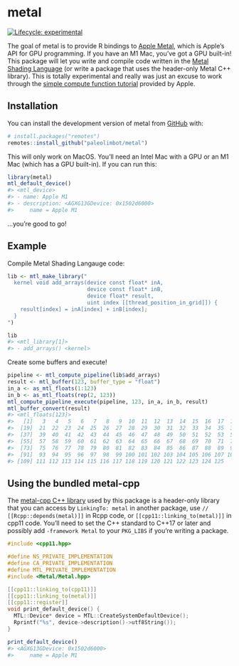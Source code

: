 
<!-- README.md is generated from README.Rmd. Please edit that file -->

# metal

<!-- badges: start -->

[![Lifecycle:
experimental](https://img.shields.io/badge/lifecycle-experimental-orange.svg)](https://lifecycle.r-lib.org/articles/stages.html#experimental)
<!-- badges: end -->

The goal of metal is to provide R bindings to [Apple
Metal](https://developer.apple.com/metal/), which is Apple’s API for GPU
programming. If you have an M1 Mac, you’ve got a GPU built-in! This
package will let you write and compile code written in the [Metal
Shading
Language](https://developer.apple.com/metal/Metal-Shading-Language-Specification.pdf)
(or write a package that uses the header-only Metal C++ library). This
is totally experimental and really was just an excuse to work through
the [simple compute function
tutorial](https://developer.apple.com/documentation/metal/performing_calculations_on_a_gpu)
provided by Apple.

## Installation

You can install the development version of metal from
[GitHub](https://github.com/) with:

``` r
# install.packages("remotes")
remotes::install_github("paleolimbot/metal")
```

This will only work on MacOS. You’ll need an Intel Mac with a GPU or an
M1 Mac (which has a GPU built-in). If you can run this:

``` r
library(metal)
mtl_default_device()
#> <mtl_device>
#> - name: Apple M1
#> - description: <AGXG13GDevice: 0x1502d6000>
#>     name = Apple M1
```

…you’re good to go!

## Example

Compile Metal Shading Langauge code:

``` r
lib <- mtl_make_library("
  kernel void add_arrays(device const float* inA,
                         device const float* inB,
                         device float* result,
                         uint index [[thread_position_in_grid]]) {
    result[index] = inA[index] + inB[index];
  }
")

lib
#> <mtl_library[1]>
#> - add_arrays() <kernel>
```

Create some buffers and execute!

``` r
pipeline <- mtl_compute_pipeline(lib$add_arrays)
result <- mtl_buffer(123, buffer_type = "float")
in_a <- as_mtl_floats(1:123)
in_b <- as_mtl_floats(rep(2, 123))
mtl_compute_pipeline_execute(pipeline, 123, in_a, in_b, result)
mtl_buffer_convert(result)
#> <mtl_floats[123]>
#>   [1]   3   4   5   6   7   8   9  10  11  12  13  14  15  16  17  18  19  20
#>  [19]  21  22  23  24  25  26  27  28  29  30  31  32  33  34  35  36  37  38
#>  [37]  39  40  41  42  43  44  45  46  47  48  49  50  51  52  53  54  55  56
#>  [55]  57  58  59  60  61  62  63  64  65  66  67  68  69  70  71  72  73  74
#>  [73]  75  76  77  78  79  80  81  82  83  84  85  86  87  88  89  90  91  92
#>  [91]  93  94  95  96  97  98  99 100 101 102 103 104 105 106 107 108 109 110
#> [109] 111 112 113 114 115 116 117 118 119 120 121 122 123 124 125
```

## Using the bundled metal-cpp

The [metal-cpp C++ library](https://developer.apple.com/metal/cpp/) used
by this package is a header-only library that you can access by
`LinkingTo: metal` in another package, use `// [[Rcpp::depends(metal)]]`
in Rcpp code, or `[[cpp11::linking_to(metal)]]` in cpp11 code. You’ll
need to set the C++ standard to C++17 or later and possibly add
`-framework Metal` to your `PKG_LIBS` if you’re writing a package.

``` cpp
#include <cpp11.hpp>

#define NS_PRIVATE_IMPLEMENTATION
#define CA_PRIVATE_IMPLEMENTATION
#define MTL_PRIVATE_IMPLEMENTATION
#include <Metal/Metal.hpp>

[[cpp11::linking_to(cpp11)]]
[[cpp11::linking_to(metal)]]
[[cpp11::register]]
void print_default_device() {
  MTL::Device* device = MTL::CreateSystemDefaultDevice();
  Rprintf("%s", device->description()->utf8String());
}
```

``` r
print_default_device()
#> <AGXG13GDevice: 0x1502d6000>
#>     name = Apple M1
```
